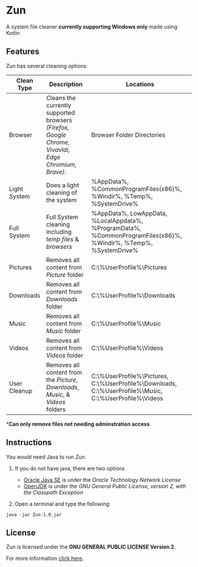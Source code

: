 # Zun
A system file cleaner **currently supporting Windows only** made using Kotlin

## Features

Zun has several cleaning options:

| Clean Type |          Description        |                  Locations            |
|------------|-----------------------------|---------------------------------------|
|Browser|Cleans the currently supported browsers *(Firefox, Google Chrome, Vivavldi, Edge Chromium, Brave)*.| Browser Folder Directories|
|Light System|Does a light cleaning of the system | %AppData%, %CommonProgramFiles(x86)%, %Windir%, %Temp%, %SystemDrive% 
|Full System|Full System cleaning including *temp files* & *browsers* |%AppData%, LowAppData, %LocalAppdata%, %ProgramData%, %CommonProgramFiles(x86)%, %Windir%, %Temp%, %SystemDrive%|
|Pictures|Removes all content from *Picture* folder| C:\\%UserProfile%\\Pictures|
|Downloads|Removes all content from *Downloads* folder| C:\\%UserProfile%\\Downloads|
|Music|Removes all content from *Music* folder| C:\\%UserProfile%\\Music|
|Videos|Removes all content from *Videos* folder| C:\\%UserProfile%\\Videos|
|User Cleanup|Removes all content from the *Picture*, *Downloads*, *Music*, & *Videos* folders|C:\\%UserProfile%\\Pictures, C:\\%UserProfile%\\Downloads, C:\\%UserProfile%\\Music, C:\\%UserProfile%\\Videos 

***Can only remove files not needing adminstration access** 

## Instructions
You would need Java to run *Zun*.
1. If you do not have java, there are two options 
    * [Oracle Java SE](https://www.oracle.com/java/technologies/javase-jdk15-downloads.html) is under the *Oracle Technology Network License*
    * [OpenJDK](https://jdk.java.net/15/) is under the *GNU General Public License, version 2, with the Classpath Exception*

2. Open a terminal and type the following:

`java -jar Zun-1.0.jar`

## License
Zun is licensed under the **GNU GENERAL PUBLIC LICENSE Version 2**.

For more information [click here](https://github.com/ZimCodes/Zun/blob/main/LICENSE).

